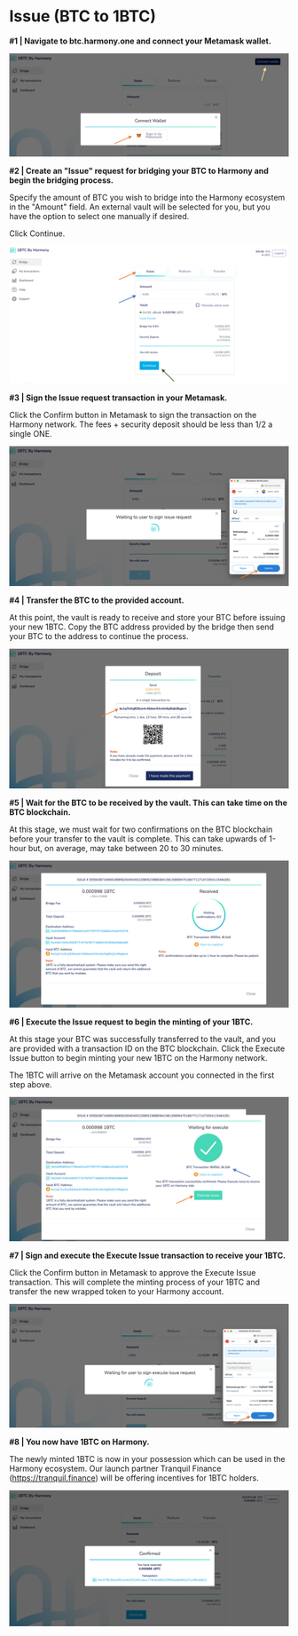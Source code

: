 # Issue (BTC to 1BTC)

**#1 | Navigate to btc.harmony.one and connect your Metamask wallet.**

![](<../../../.gitbook/assets/image (287).png>)

**#2 | Create an "Issue" request for bridging your BTC to Harmony and begin the bridging process.**

Specify the amount of BTC you wish to bridge into the Harmony ecosystem in the "Amount" field. An external vault will be selected for you, but you have the option to select one manually if desired.

Click Continue.

![](<../../../.gitbook/assets/image (297).png>)

**#3 | Sign the Issue request transaction in your Metamask.**

Click the Confirm button in Metamask to sign the transaction on the Harmony network. The fees + security deposit should be less than 1/2 a single ONE.

![](<../../../.gitbook/assets/image (289).png>)

**#4 | Transfer the BTC to the provided account.**

At this point, the vault is ready to receive and store your BTC before issuing your new 1BTC. Copy the BTC address provided by the bridge then send your BTC to the address to continue the process.

![](<../../../.gitbook/assets/image (285).png>)

**#5 | Wait for the BTC to be received by the vault. This can take time on the BTC blockchain.**

At this stage, we must wait for two confirmations on the BTC blockchain before your transfer to the vault is complete. This can take upwards of 1-hour but, on average, may take between 20 to 30 minutes.

![](<../../../.gitbook/assets/image (294) (1).png>)

**#6 | Execute the Issue request to begin the minting of your 1BTC.**

At this stage your BTC was successfully transferred to the vault, and you are provided with a transaction ID on the BTC blockchain. Click the Execute Issue button to begin minting your new 1BTC on the Harmony network.&#x20;

The 1BTC will arrive on the Metamask account you connected in the first step above.



![](<../../../.gitbook/assets/image (293) (1).png>)

**#7 | Sign and execute the Execute Issue transaction to receive your 1BTC.**

Click the Confirm button in Metamask to approve the Execute Issue transaction. This will complete the minting process of your 1BTC and transfer the new wrapped token to your Harmony account.

![](<../../../.gitbook/assets/image (290).png>)

**#8 | You now have 1BTC on Harmony.**

The newly minted 1BTC is now in your possession which can be used in the Harmony ecosystem. Our launch partner Tranquil Finance (https://tranquil.finance) will be offering incentives for 1BTC holders.

![](../../../.gitbook/assets/8-receive-1btc.png)



